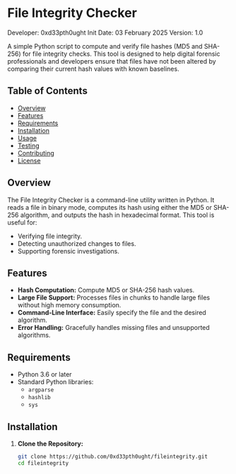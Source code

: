 # File Integrity Checker

Developer: 0xd33pth0ught
Init Date: 03 February 2025
Version: 1.0

A simple Python script to compute and verify file hashes (MD5 and SHA-256) for file integrity checks. This tool is designed to help digital forensic professionals and developers ensure that files have not been altered by comparing their current hash values with known baselines.

## Table of Contents

- [Overview](#overview)
- [Features](#features)
- [Requirements](#requirements)
- [Installation](#installation)
- [Usage](#usage)
- [Testing](#testing)
- [Contributing](#contributing)
- [License](#license)

## Overview

The File Integrity Checker is a command-line utility written in Python. It reads a file in binary mode, computes its hash using either the MD5 or SHA-256 algorithm, and outputs the hash in hexadecimal format. This tool is useful for:
- Verifying file integrity.
- Detecting unauthorized changes to files.
- Supporting forensic investigations.

## Features

- **Hash Computation:** Compute MD5 or SHA-256 hash values.
- **Large File Support:** Processes files in chunks to handle large files without high memory consumption.
- **Command-Line Interface:** Easily specify the file and the desired algorithm.
- **Error Handling:** Gracefully handles missing files and unsupported algorithms.

## Requirements

- Python 3.6 or later
- Standard Python libraries:
  - `argparse`
  - `hashlib`
  - `sys`

## Installation

1. **Clone the Repository:**

   ```bash
   git clone https://github.com/0xd33pth0ught/fileintegrity.git
   cd fileintegrity
